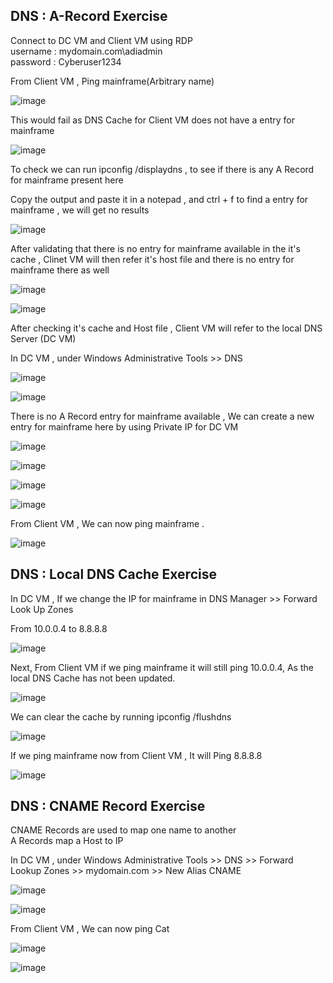 <h2>DNS : A-Record Exercise</h2>

Connect to DC VM and Client VM using RDP<br />
username : mydomain.com\adiadmin<br />
password : Cyberuser1234<br />


From Client VM , Ping mainframe(Arbitrary name)<br />

![image](https://github.com/user-attachments/assets/2aab1237-19a7-42d5-b277-ac9cedf0481a)

This would fail as DNS Cache for Client VM does not have a entry for mainframe 

![image](https://github.com/user-attachments/assets/50666a82-7787-4dd9-98c4-fe71930738bb)

To check we can run ipconfig /displaydns , to see if there is any A Record for mainframe present here <br />


Copy the output and paste it in a notepad , and ctrl + f to find a entry for mainframe , we will get no results 

![image](https://github.com/user-attachments/assets/9a21eec3-33a7-4894-88bc-d0bbefc43b40)

After validating that there is no entry for mainframe available in the it's cache , Clinet VM will then refer it's host file 
and there is no entry for mainframe there as well 

![image](https://github.com/user-attachments/assets/583f6ede-83a8-4920-9bf6-7959a74662fe)

![image](https://github.com/user-attachments/assets/c9093b7b-00d2-441b-99db-c23969e18f0a)

After checking it's cache and Host file , Client VM will refer to the local DNS Server (DC VM)<br />

In DC VM , under Windows Administrative Tools >> DNS

![image](https://github.com/user-attachments/assets/4414bf1e-c224-4f38-840f-bf59a5814166)

![image](https://github.com/user-attachments/assets/22c40835-9dcf-4a4c-8fff-cade3543f2a3)

There is no A Record entry for mainframe available , We can create a new entry for mainframe here by using Private IP for DC VM

![image](https://github.com/user-attachments/assets/1c33ec43-f919-4355-b482-637aa77e1e4e)


![image](https://github.com/user-attachments/assets/32850a2e-af61-432e-b6de-8230d22eefcf)

![image](https://github.com/user-attachments/assets/2d51fd2a-a144-493b-acac-696676a23a82)

![image](https://github.com/user-attachments/assets/640a6f1f-bf0a-43f7-a46f-de978eac4fa8)

From Client VM , We can now ping mainframe .

![image](https://github.com/user-attachments/assets/ac7a6650-ef24-42e3-a55a-3ab36110ca38)

<h2>DNS : Local DNS Cache Exercise</h2>

In DC VM , If we change the IP for mainframe in DNS Manager >> Forward Look Up Zones<br />

From 10.0.0.4 to 8.8.8.8

![image](https://github.com/user-attachments/assets/0107d957-a366-4d76-a1d8-2b40623a0e41)

Next, From Client VM if we ping mainframe it will still ping 10.0.0.4, As the local DNS Cache has not been updated.

![image](https://github.com/user-attachments/assets/babdea99-85ad-4c3b-9b81-ec7c24d95396)

We can clear the cache by running ipconfig /flushdns 

![image](https://github.com/user-attachments/assets/8482cc4e-f206-45bd-aa06-eb02382de000)

If we ping mainframe now from Client VM , It will Ping 8.8.8.8

![image](https://github.com/user-attachments/assets/068a79b7-f471-4b46-a883-c8ba661b67e3)

<h2>DNS : CNAME Record Exercise</h2>

CNAME Records are used to map one name to another <br />
A Records map a  Host to IP<br />

In DC VM , under Windows Administrative Tools >> DNS >> Forward Lookup Zones >> mydomain.com >> New Alias CNAME

![image](https://github.com/user-attachments/assets/064e75b9-107a-4567-9b7d-9f979a5a2338)

![image](https://github.com/user-attachments/assets/ef93b9bc-0b7a-4eba-a38c-e7d2abcb17d3)

From Client VM , We can now ping Cat

![image](https://github.com/user-attachments/assets/69f32130-f463-4342-9898-acd29de18ebf)

![image](https://github.com/user-attachments/assets/786df63d-ec03-4f88-b411-ba2e94da21ee)
























